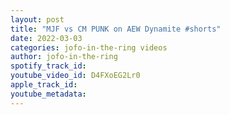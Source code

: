 ```yaml
---
layout: post
title: "MJF vs CM PUNK on AEW Dynamite #shorts"
date: 2022-03-03
categories: jofo-in-the-ring videos
author: jofo-in-the-ring
spotify_track_id: 
youtube_video_id: D4FXoEG2Lr0
apple_track_id: 
youtube_metadata: 
---
```

